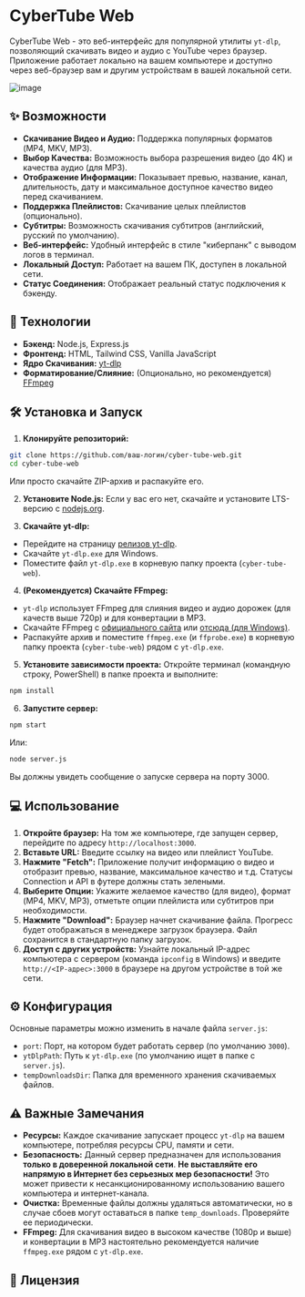 # CyberTube Web

CyberTube Web - это веб-интерфейс для популярной утилиты `yt-dlp`, позволяющий скачивать видео и аудио с YouTube через браузер. Приложение работает локально на вашем компьютере и доступно через веб-браузер вам и другим устройствам в вашей локальной сети.

![image](https://github.com/user-attachments/assets/01a204ed-67f7-4c6f-8b3f-b20b5c1f7f15)

## ✨ Возможности

*   **Скачивание Видео и Аудио:** Поддержка популярных форматов (MP4, MKV, MP3).
*   **Выбор Качества:** Возможность выбора разрешения видео (до 4K) и качества аудио (для MP3).
*   **Отображение Информации:** Показывает превью, название, канал, длительность, дату и максимальное доступное качество видео перед скачиванием.
*   **Поддержка Плейлистов:** Скачивание целых плейлистов (опционально).
*   **Субтитры:** Возможность скачивания субтитров (английский, русский по умолчанию).
*   **Веб-интерфейс:** Удобный интерфейс в стиле "киберпанк" с выводом логов в терминал.
*   **Локальный Доступ:** Работает на вашем ПК, доступен в локальной сети.
*   **Статус Соединения:** Отображает реальный статус подключения к бэкенду.

## 🚀 Технологии

*   **Бэкенд:** Node.js, Express.js
*   **Фронтенд:** HTML, Tailwind CSS, Vanilla JavaScript
*   **Ядро Скачивания:** [yt-dlp](https://github.com/yt-dlp/yt-dlp)
*   **Форматирование/Слияние:** (Опционально, но рекомендуется) [FFmpeg](https://ffmpeg.org/)

## 🛠️ Установка и Запуск

1.  **Клонируйте репозиторий:**
 ```bash
 git clone https://github.com/ваш-логин/cyber-tube-web.git
 cd cyber-tube-web
 ```
 Или просто скачайте ZIP-архив и распакуйте его.

2.  **Установите Node.js:** Если у вас его нет, скачайте и установите LTS-версию с [nodejs.org](https://nodejs.org/).

3.  **Скачайте yt-dlp:**
 *   Перейдите на страницу [релизов yt-dlp](https://github.com/yt-dlp/yt-dlp/releases/latest).
 *   Скачайте `yt-dlp.exe` для Windows.
 *   Поместите файл `yt-dlp.exe` в корневую папку проекта (`cyber-tube-web`).

4.  **(Рекомендуется) Скачайте FFmpeg:**
 *   `yt-dlp` использует FFmpeg для слияния видео и аудио дорожек (для качеств выше 720p) и для конвертации в MP3.
 *   Скачайте FFmpeg с [официального сайта](https://ffmpeg.org/download.html) или [отсюда (для Windows)](https://github.com/BtbN/FFmpeg-Builds/releases).
 *   Распакуйте архив и поместите `ffmpeg.exe` (и `ffprobe.exe`) в корневую папку проекта (`cyber-tube-web`) рядом с `yt-dlp.exe`.

5.  **Установите зависимости проекта:**
 Откройте терминал (командную строку, PowerShell) в папке проекта и выполните:
 ```bash
 npm install
 ```

6.  **Запустите сервер:**
 ```bash
 npm start
 ```
 Или:
 ```bash
 node server.js
 ```
 Вы должны увидеть сообщение о запуске сервера на порту 3000.

## 💻 Использование

1.  **Откройте браузер:** На том же компьютере, где запущен сервер, перейдите по адресу `http://localhost:3000`.
2.  **Вставьте URL:** Введите ссылку на видео или плейлист YouTube.
3.  **Нажмите "Fetch":** Приложение получит информацию о видео и отобразит превью, название, максимальное качество и т.д. Статусы Connection и API в футере должны стать зелеными.
4.  **Выберите Опции:** Укажите желаемое качество (для видео), формат (MP4, MKV, MP3), отметьте опции плейлиста или субтитров при необходимости.
5.  **Нажмите "Download":** Браузер начнет скачивание файла. Прогресс будет отображаться в менеджере загрузок браузера. Файл сохранится в стандартную папку загрузок.
6.  **Доступ с других устройств:** Узнайте локальный IP-адрес компьютера с сервером (команда `ipconfig` в Windows) и введите `http://<IP-адрес>:3000` в браузере на другом устройстве в той же сети.

## ⚙️ Конфигурация

Основные параметры можно изменить в начале файла `server.js`:

*   `port`: Порт, на котором будет работать сервер (по умолчанию `3000`).
*   `ytDlpPath`: Путь к `yt-dlp.exe` (по умолчанию ищет в папке с `server.js`).
*   `tempDownloadsDir`: Папка для временного хранения скачиваемых файлов.

## ⚠️ Важные Замечания

*   **Ресурсы:** Каждое скачивание запускает процесс `yt-dlp` на вашем компьютере, потребляя ресурсы CPU, памяти и сети.
*   **Безопасность:** Данный сервер предназначен для использования **только в доверенной локальной сети**. **Не выставляйте его напрямую в Интернет без серьезных мер безопасности!** Это может привести к несанкционированному использованию вашего компьютера и интернет-канала.
*   **Очистка:** Временные файлы должны удаляться автоматически, но в случае сбоев могут оставаться в папке `temp_downloads`. Проверяйте ее периодически.
*   **FFmpeg:** Для скачивания видео в высоком качестве (1080p и выше) и конвертации в MP3 настоятельно рекомендуется наличие `ffmpeg.exe` рядом с `yt-dlp.exe`.

## 📄 Лицензия
